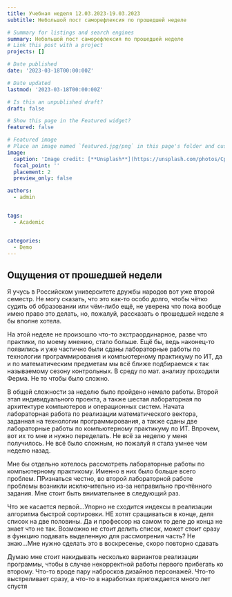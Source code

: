 ```yaml
---
title: Учебная неделя 12.03.2023-19.03.2023
subtitle: Небольшой пост саморефлексия по прошедшей неделе

# Summary for listings and search engines
summary: Небольшой пост саморефлексия по прошедшей неделе
# Link this post with a project
projects: []

# Date published
date: '2023-03-18T00:00:00Z'

# Date updated
lastmod: '2023-03-18T00:00:00Z'

# Is this an unpublished draft?
draft: false

# Show this page in the Featured widget?
featured: false

# Featured image
# Place an image named `featured.jpg/png` in this page's folder and customize its options here.
image:
  caption: 'Image credit: [**Unsplash**](https://unsplash.com/photos/CpkOjOcXdUY)'
  focal_point: ''
  placement: 2
  preview_only: false

authors:
  - admin


tags:
  - Academic


categories:
  - Demo
---
```


## Ощущения от прошедшей недели

Я учусь в Российском университете дружбы народов вот уже второй семестр. Не могу сказать, что это как-то особо долго, чтобы чётко судить об образовании или чём-либо ещё, не уверена что пока вообще имею право это делать, но, пожалуй, рассказать о прошедшей неделе я бы вполне хотела.

На этой неделе не произошло что-то экстраординарное, разве что практики, по моему мнению, стало больше. Ещё бы, ведь наконец-то появились и уже частично были сданы лабораторные работы по технологии программирования и компьютерному практикуму по ИТ, да и по математическим предметам мы всё ближе подбираемся к так называемому сезону контрольных. В среду по мат. анализу проходили Ферма. Не то чтобы было сложно.

В общей сложности за неделю было пройдено немало работы. Второй этап индивидуального проекта, а также шестая лабораторная по архитектуре компьютеров и операционных систем. Начата лабораторная работа по реализации математического вектора, заданная на технологии программирования, а также сданы две лабораторные работы по компьютерному практикуму по ИТ. Впрочем, вот их то мне и нужно переделать. Не всё за неделю у меня получилось. Не всё было сложным, но пожалуй я стала умнее чем неделю назад.

Мне бы отдельно хотелось рассмотреть лабораторные работы по компьютерному практикому. Именно в них было больше всего проблем. ПРизнаться честно, во второй лабораторной работе проблемы возникли исключительно из-за неправильно прочтённого задания. Мне стоит быть внимательнее в следующий раз.

Что же касается первой...Упорно не сходится индексы в реализации алгоритма быстрой сортировки. НЕ хотят сращиваться в конце, деля список на две половины. Да и профессор на самом то деле до конца не знает что не так. Возможно не стоит делить список, может стоит сразу в функцию подавать выделенную для рассмотрения часть? Не знаю...Мне нужно сделать это в воскресенье, скоро повторно сдавать

Думаю мне стоит накидывать несколько вариантов реализации программы, чтобы в случае некорректной работы первого прибегать ко второму. Что-то вроде пару набросков дизайнов персонажей. Что-то выстреливает сразу, а что-то в наработках пригождается много лет спустя


